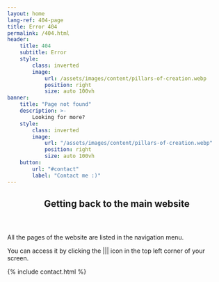 ```yaml
---
layout: home
lang-ref: 404-page
title: Error 404
permalink: /404.html
header:
    title: 404
    subtitle: Error
    style:
        class: inverted
        image:
            url: /assets/images/content/pillars-of-creation.webp
            position: right
            size: auto 100vh
banner:
    title: "Page not found"
    description: >-
        Looking for more?
    style:
        class: inverted
        image:
            url: "/assets/images/content/pillars-of-creation.webp"
            position: right
            size: auto 100vh
    button:
        url: "#contact"
        label: "Contact me :)"
---
```

<!-- Section -->
<section>
    <header class="major">
        <h2>Getting back to the main website</h2>
    </header>
    <p>All the pages of the website are listed in the navigation menu.</p>
    <p>You can access it by clicking the ||| icon in the top left corner of your screen.</p>
</section>


{% include contact.html %}
